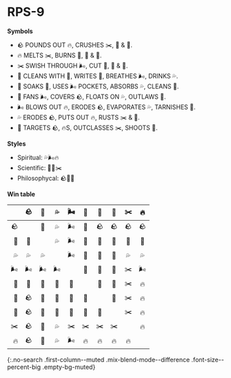 ---
---

# RPS-9

**Symbols**

- 🪨 POUNDS OUT 🔥, CRUSHES ✂️, 🧠 & 🧽.
- 🔥 MELTS ✂️, BURNS 🧻, 🧠 & 🧽.
- ✂️ SWISH THROUGH 🌬️, CUT 🧻, 🧠 & 🧽.
- 🧠 CLEANS WITH 🧽, WRITES 🧻, BREATHES 🌬️, DRINKS 💦.
- 🧽 SOAKS 🧻, USES 🌬️ POCKETS, ABSORBS 💦, CLEANS 🔫.
- 🧻 FANS 🌬️, COVERS 🪨, FLOATS ON 💦, OUTLAWS 🔫.
- 🌬️ BLOWS OUT 🔥, ERODES 🪨, EVAPORATES 💦, TARNISHES 🔫.
- 💦 ERODES 🪨, PUTS OUT 🔥, RUSTS ✂️ & 🔫.
- 🔫 TARGETS 🪨, 🔥S, OUTCLASSES ✂️, SHOOTS 🧠.

**Styles**

- Spiritual: 💦🌬️🔥
- Scientific: 🔫🧽✂️
- Philosophycal: 🪨🧻🧠

**Win table**

||🪨|🔫|💦|🌬️|🧻|🧽|🧠|✂️|🔥|
|---:|:---:|:---:|:---:|:---:|:---:|:---:|:---:|:---:|:---:|
|🪨||🔫|💦|🌬️|🧻|🪨|🪨|🪨|🪨|
|🔫|🔫||💦|🌬️|🧻|🧽|🔫|🔫|🔫|
|💦|💦|💦||🌬️|🧻|🧽|🧠|💦|💦|
|🌬️|🌬️|🌬️|🌬️||🧻|🧽|🧠|✂️|🌬️|
|🧻|🧻|🧻|🧻|🧻||🧽|🧠|✂️|🔥|
|🧽|🪨|🧽|🧽|🧽|🧽||🧠|✂️|🔥|
|🧠|🪨|🔫|🧠|🧠|🧠|🧠||✂️|🔥|
|✂️|🪨|🔫|💦|✂️|✂️|✂️|✂️||🔥|
|🔥|🪨|🔫|💦|🌬️|🔥|🔥|🔥|🔥||
{:.no-search .first-column--muted .mix-blend-mode--difference .font-size--percent-big .empty-bg-muted}